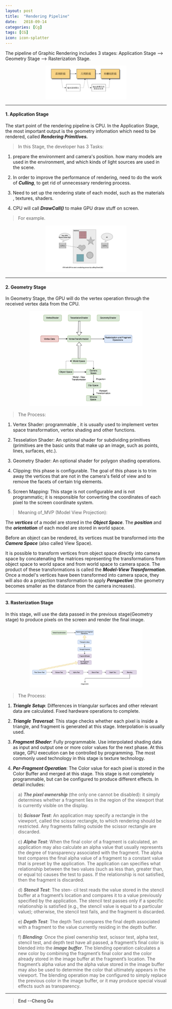 ```yaml
---
layout: post
title:  "Rendering Pipeline"
date:   2018-09-14
categories: [Cg]
tags: [CG]
icon: icon-splatter
---
```


The pipeline of Graphic Rendering includes 3 stages: Application Stage --> Geometry Stage --> Rasterization Stage.

<p align="center">     
<img src="/static/assets/img/blog/RenderingPipeline.png" width="50%">
</p>

---
#### 1. Application Stage

The start point of the rendering pipeline is CPU. In the Application Stage, the most important output is the geometry infomation which need to be rendered, called ***Rendering Primitives.***

> In this Stage, the developer has 3 Tasks:

1. prepare the environment and camera's position. how many models are used in the environment, and which kinds of light sources are used in the scene.

2. In order to improve the performance of rendering, need to do the work of ***Culling***, to get rid of unnecessary rendering process.

3. Need to set up the rendering state of each model, such as the materials , textures, shaders.

4. CPU will call ***DrawCall()*** to make GPU draw stuff on screen.

> For example.

<p align="center">     
<img src="/static/assets/img/blog/applicationStage.png" width="50%">
</p>

---
#### 2. Geometry Stage

In Geometry Stage, the GPU will do the vertex operation through the received vertex data from the CPU.  

<p align="center">     
<img src="/static/assets/img/blog/GeometryStage.png" width="70%">
</p>

> The Process:

1. Vertex Shader: programmable , it is usually used to implement vertex space transformation, vertex shading and other functions.

2. Tesselation Shader: An optional shader for subdividing primitives (primitives are the basic units that make up an image, such as points, lines, surfaces, etc.).

3. Geometry Shader: An optional shader for polygon shading operations.

4. Clipping: this phase is configurable. The goal of this phase is to trim away the vertices that are not in the camera's field of view and to remove the facets of certain trig elements.

5. Screen Mapping: This stage is not configurable and is not programmatic; it is responsible for converting the coordinates of each pixel to the screen coordinate system.

> Meaning of_MVP (Model View Projection):

The ***vertices*** of a model are stored in the ***Object Space***. The ***position*** and the ***orientation*** of each model are stored in world space. 

Before an object can be rendered, its vertices must be transformed into the ***Camera Space*** (also called View Space).

It is possible to transform vertices from object space directly into camera space by concatenating the matrices representing the transformations from object space to world space and from world space to camera space. The product of these transformations is called the ***Model-View Trasnformation***.
Once a model's vertices have been transformed into camera space, they will also do a projection transformation to apply ***Perspective*** (the geometry becomes smaller as the distance from the camera increases).



---
#### 3. Rasterization Stage

In this stage, will use the data passed in the previous stage(Geometry stage) to produce pixels on the screen and render the final image.

<p align="center">     
<img src="/static/assets/img/blog/RasterizationStage.png" width="70%">
</p>

> The Process:

1) ***Triangle Setup***: Differences in triangular surfaces and other relevant data are calculated. Fixed hardware operations to complete.

2) ***Triangle Traversal***: This stage checks whether each pixel is inside a triangle, and fragment is generated at this stage. Interpolation is usually used.

3) ***Fragment Shader***: Fully programmable. Use interpolated shading data as input and output one or more color values for the next phase. At this stage, GPU execution can be controlled by programming. The most commonly used technology in this stage is texture technology.

4) ***Per-Fragment Operation***: The Color value for each pixel is stored in the Color Buffer and merged at this stage. This stage is not completely programmable, but can be configured to produce different effects. In detail includes: 

>a) ***The pixel ownership*** (the only one cannot be disabled): it simply determines whether a fragment lies in the region of the viewport that is currently visible on the display. 

>b) ***Scissor Test***: An application may specify a rectangle in the viewport, called the scissor rectangle, to which rendering should be restricted. Any fragments falling outside the scissor rectangle are discarded.

>c) ***Alpha Test***: When the final color of a fragment is calculated, an application may also calculate an alpha value that usually represents the degree of transparency associated with the fragment. The alpha test compares the final alpha value of a fragment to a constant value that is preset by the application. The application can specifies what relationship between the two values (such as less than, greater than, or equal to) causes the test to pass. If the relationship is not satisfied, then the fragment is discarded.

>d) ***Stencil Test***:  The sten- cil test reads the value stored in the stencil buffer at a fragment’s location and compares it to a value previously specified by the application. 
The stencil test passes only if a specific relationship is satisfied (e.g., the stencil value is equal to a particular value); otherwise, the stencil test fails, and the fragment is discarded.

>e) ***Depth Test***: The depth Test compares the final depth associated with a fragment to the value currently residing in the depth buffer.

>f) ***Blending***: Once the pixel ownership test, scissor test, alpha test, stencil test, and depth test have all passed, a fragment’s final color is blended into the ***image buffer***. 
The blending operation calculates a new color by combining the fragment’s final color and the color already stored in the image buffer at the fragment’s location. The fragment’s alpha value and the alpha value stored in the image buffer may also be used to determine the color that ultimately appears in the viewport. 
The blending operation may be configured to simply replace the previous color in the image buffer, or it may produce special visual effects such as transparency.



---

>**End --Cheng Gu**

